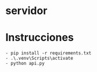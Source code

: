 # servidor

# Instrucciones
    - pip install -r requirements.txt
    - .\.venv\Scripts\activate
    - python api.py